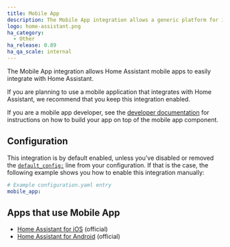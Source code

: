 ```yaml
---
title: Mobile App
description: The Mobile App integration allows a generic platform for integrating with mobile apps.
logo: home-assistant.png
ha_category:
  - Other
ha_release: 0.89
ha_qa_scale: internal
---
```


The Mobile App integration allows Home Assistant mobile apps to easily integrate with Home Assistant.

If you are planning to use a mobile application that integrates with Home Assistant, we recommend that you keep this integration enabled.

If you are a mobile app developer, see the [developer documentation](https://developers.home-assistant.io/docs/en/app_integration_index.html) for instructions on how to build your app on top of the mobile app component.

## Configuration

This integration is by default enabled, unless you've disabled or removed the [`default_config:`](https://www.home-assistant.io/integrations/default_config/) line from your configuration. If that is the case, the following example shows you how to enable this integration manually:

```yaml
# Example configuration.yaml entry
mobile_app:
```

## Apps that use Mobile App

- [Home Assistant for iOS](https://apps.apple.com/us/app/home-assistant/id1099568401?ls=1) (official)
- [Home Assistant for Android](https://play.google.com/store/apps/details?id=io.homeassistant.companion.android) (official)
